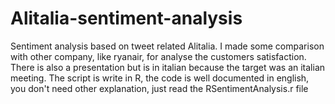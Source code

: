 # Alitalia-sentiment-analysis
Sentiment analysis based on tweet related Alitalia. I made some comparison with other company, like ryanair, for analyse the customers satisfaction. There is also a presentation but is in italian because the target was an italian meeting. 
The script is write in R, the code is well documented in english, you don't need other explanation, just read the RSentimentAnalysis.r file
